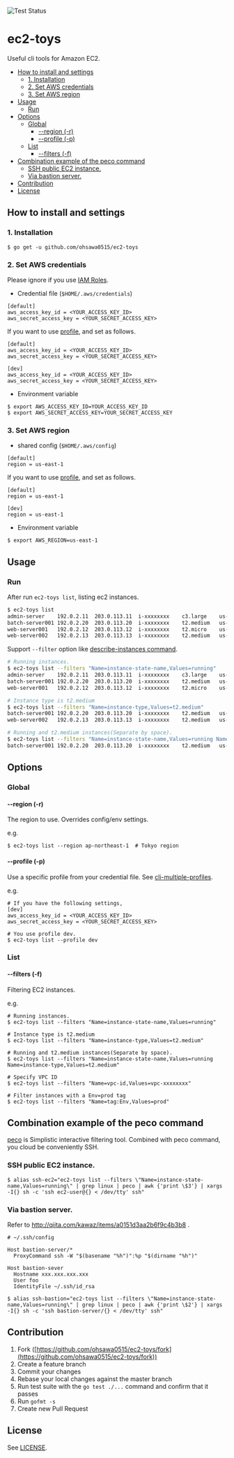 ![Test Status](https://github.com/ohsawa0515/ec2-toys/actions/workflows/test.yml/badge.svg) 

ec2-toys
===

Useful cli tools for Amazon EC2.

* [How to install and settings](#how-to-install-and-settings)
  * [1\. Installation](#1-installation)
  * [2\. Set AWS credentials](#2-set-aws-credentials)
  * [3\. Set AWS region](#3-set-aws-region)
* [Usage](#usage)
  * [Run](#run)
* [Options](#options)
  * [Global](#global)
    * [\-\-region (\-r)](#--region--r)
    * [\-\-profile (\-p)](#--profile--p)
  * [List](#list)
    * [\-\-filters (\-f)](#--filters--f)
* [Combination example of the peco command](#combination-example-of-the-peco-command)
  * [SSH public EC2 instance\.](#ssh-public-ec2-instance)
  * [Via bastion server\.](#via-bastion-server)
* [Contribution](#contribution)
* [License](#license)

## How to install and settings

### 1. Installation

```
$ go get -u github.com/ohsawa0515/ec2-toys
```

### 2. Set AWS credentials

Please ignore if you use [IAM Roles](http://docs.aws.amazon.com/AWSEC2/latest/UserGuide/iam-roles-for-amazon-ec2.html).

* Credential file (`$HOME/.aws/credentials`) 

```
[default]
aws_access_key_id = <YOUR_ACCESS_KEY_ID>
aws_secret_access_key = <YOUR_SECRET_ACCESS_KEY>
```

If you want to use [profile](http://docs.aws.amazon.com/cli/latest/userguide/cli-chap-getting-started.html#cli-multiple-profiles), and set as follows.

```
[default]
aws_access_key_id = <YOUR_ACCESS_KEY_ID>
aws_secret_access_key = <YOUR_SECRET_ACCESS_KEY>

[dev]
aws_access_key_id = <YOUR_ACCESS_KEY_ID>
aws_secret_access_key = <YOUR_SECRET_ACCESS_KEY>
```

* Environment variable

```
$ export AWS_ACCESS_KEY_ID=YOUR_ACCESS_KEY_ID
$ export AWS_SECRET_ACCESS_KEY=YOUR_SECRET_ACCESS_KEY
```

### 3. Set AWS region

* shared config (`$HOME/.aws/config`) 

```
[default]
region = us-east-1
```

If you want to use [profile](http://docs.aws.amazon.com/cli/latest/userguide/cli-chap-getting-started.html#cli-multiple-profiles), and set as follows.

```
[default]
region = us-east-1

[dev]
region = us-east-1
```

* Environment variable

```
$ export AWS_REGION=us-east-1
```

## Usage

### Run

After run `ec2-toys list`, listing ec2 instances.

```bash
$ ec2-toys list
admin-server    192.0.2.11  203.0.113.11  i-xxxxxxxx    c3.large    us-east-1c  running linux
batch-server001 192.0.2.20  203.0.113.20  i-xxxxxxxx    t2.medium   us-east-1c  running windows
web-server001   192.0.2.12  203.0.113.12  i-xxxxxxxx    t2.micro    us-east-1a  running linux
web-server002   192.0.2.13  203.0.113.13  i-xxxxxxxx    t2.medium   us-east-1c  stopped linux
```

Support `--filter` option like [describe-instances command](http://docs.aws.amazon.com/cli/latest/reference/ec2/describe-instances.html).

```bash
# Running instances.
$ ec2-toys list --filters "Name=instance-state-name,Values=running"
admin-server    192.0.2.11  203.0.113.11  i-xxxxxxxx    c3.large    us-east-1c  running linux
batch-server001 192.0.2.20  203.0.113.20  i-xxxxxxxx    t2.medium   us-east-1c  running windows
web-server001   192.0.2.12  203.0.113.12  i-xxxxxxxx    t2.micro    us-east-1a  running linux

# Instance type is t2.medium
$ ec2-toys list --filters "Name=instance-type,Values=t2.medium"
batch-server001 192.0.2.20  203.0.113.20  i-xxxxxxxx    t2.medium   us-east-1c  running windows
web-server002   192.0.2.13  203.0.113.13  i-xxxxxxxx    t2.medium   us-east-1c  stopped linux

# Running and t2.medium instances(Separate by space).
$ ec2-toys list --filters "Name=instance-state-name,Values=running Name=instance-type,Values=t2.medium"
batch-server001 192.0.2.20  203.0.113.20  i-xxxxxxxx    t2.medium   us-east-1c  running windows
```

## Options

### Global

#### --region (-r)

The region to use. Overrides config/env settings.

e.g.

```
$ ec2-toys list --region ap-northeast-1  # Tokyo region
```

#### --profile (-p)

Use a specific profile from your credential file.
See [cli-multiple-profiles](http://docs.aws.amazon.com/cli/latest/userguide/cli-chap-getting-started.html#cli-multiple-profiles).

e.g.

```
# If you have the following settings,
[dev]
aws_access_key_id = <YOUR_ACCESS_KEY_ID>
aws_secret_access_key = <YOUR_SECRET_ACCESS_KEY>

# You use profile dev.
$ ec2-toys list --profile dev
```

### List

#### --filters (-f)

Filtering EC2 instances.

e.g.

```
# Running instances.
$ ec2-toys list --filters "Name=instance-state-name,Values=running"

# Instance type is t2.medium
$ ec2-toys list --filters "Name=instance-type,Values=t2.medium"

# Running and t2.medium instances(Separate by space).
$ ec2-toys list --filters "Name=instance-state-name,Values=running Name=instance-type,Values=t2.medium"

# Specify VPC ID
$ ec2-toys list --filters "Name=vpc-id,Values=vpc-xxxxxxxx"

# Filter instances with a Env=prod tag
$ ec2-toys list --filters "Name=tag:Env,Values=prod"
```

## Combination example of the peco command

[peco](https://github.com/peco/peco) is Simplistic interactive filtering tool. 
Combined with peco command, you cloud be conveniently SSH.

### SSH public EC2 instance.

```
$ alias ssh-ec2="ec2-toys list --filters \"Name=instance-state-name,Values=running\" | grep linux | peco | awk {'print \$3'} | xargs -I{} sh -c 'ssh ec2-user@{} < /dev/tty' ssh"
```

### Via bastion server.

Refer to http://qiita.com/kawaz/items/a0151d3aa2b6f9c4b3b8 .

```
# ~/.ssh/config

Host bastion-server/*
  ProxyCommand ssh -W "$(basename "%h")":%p "$(dirname "%h")"

Host bastion-sever
  Hostname xxx.xxx.xxx.xxx
  User foo
  IdentityFile ~/.ssh/id_rsa
```

```
$ alias ssh-bastion="ec2-toys list --filters \"Name=instance-state-name,Values=running\" | grep linux | peco | awk {'print \$2'} | xargs -I{} sh -c 'ssh bastion-server/{} < /dev/tty' ssh"
```

## Contribution

1. Fork ([https://github.com/ohsawa0515/ec2-toys/fork](https://github.com/ohsawa0515/ec2-toys/fork))
2. Create a feature branch
3. Commit your changes
4. Rebase your local changes against the master branch
5. Run test suite with the `go test ./...` command and confirm that it passes
6. Run `gofmt -s`
7. Create new Pull Request

## License

See [LICENSE](https://github.com/ohsawa0515/ec2-toys/blob/master/LICENSE).
